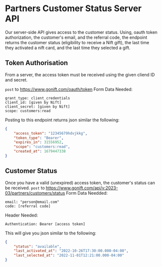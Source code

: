 # Partners Customer Status Server API

Our server-side API gives access to the customer status.
Using, oauth token authorization, the customer's email, and the referral code, the endpoint returns the customer status (eligibility to receive a Nift gift),
the last time they activated a nift card, and the last time they selected a gift.

## Token Authorisation
From a server, the access token must be received using the given cliend ID and secret.

`post` to https://www.gonift.com/oauth/token
Form Data Needed:
```
grant_type: client_credentials
client_id: [given by Nift]
client_secret: [given by Nift]
scope: customers:read
```

Posting to this endpoint returns json similar the following:
```json
{
    "access_token": "12345679hdvjkkg",
    "token_type": "Bearer",
    "expires_in": 31556952,
    "scope": "customers:read",
    "created_at": 1679447338
}
```

## Customer Status
Once you have a valid (unexpired) access token, the customer's status can be received.
`post` to https://www.gonift.com/api/v:2023-03/partners/customers/status
Form Data Needded:
```
email: "person@email.com"
code: [referral code]
```
Header Needed:
```
Authentication: Bearer [access token]
```

This will give you json similar to the following:
```json
{
    "status": "available",
    "last_activated_at": "2022-10-26T17:30:00.000-04:00",
    "last_selected_at": "2022-11-01T12:21:00.000-04:00"
}
```
